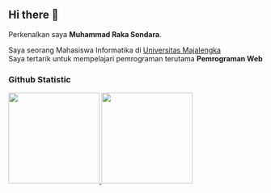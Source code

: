 ## Hi there 👋

Perkenalkan saya **Muhammad Raka Sondara**.<br>

Saya seorang Mahasiswa Informatika di [Universitas Majalengka](https://unma.ac.id)<br>
Saya tertarik untuk mempelajari pemrograman terutama **Pemrograman Web**

### Github Statistic
<p align="left">
<a href="https://github.com/mrakasondara">
  <img height="180em" src="https://github-readme-stats-eight-theta.vercel.app/api?username=mrakasondara&show_icons=true&theme=algolia&include_all_commits=true&count_private=true"/>
  <img height="180em" src="https://github-readme-stats-eight-theta.vercel.app/api/top-langs/?username=mrakasondara&layout=compact&theme=algolia"/>
</a>
</p>
